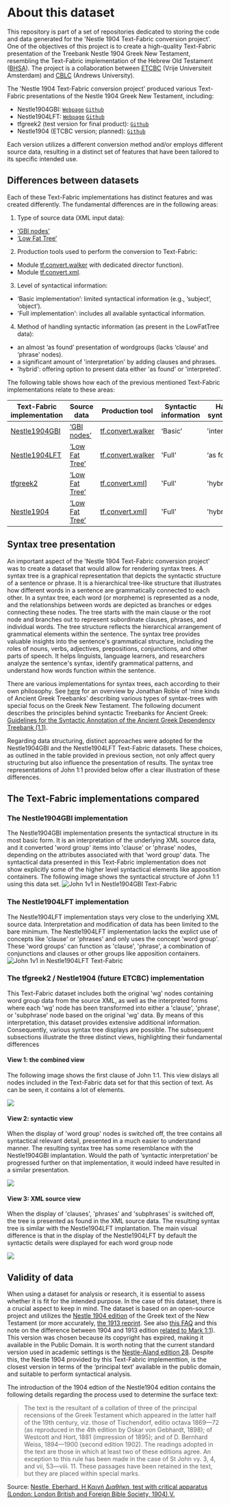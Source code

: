 # About this dataset

This repository is part of a set of repositories dedicated to storing the code and data generated for the 'Nestle 1904 Text-Fabric conversion project'. One of the objectives of this project is to create a high-quality Text-Fabric presentation of the Treebank Nestle 1904 Greek New Testament, resembling the Text-Fabric implementation of the Hebrew Old Testament ([BHSA](https://github.com/ETCBC/bhsa)). The project is a collaboration between [ETCBC](https://github.com/ETCBC) (Vrije Universiteit Amsterdam) and [CBLC](https://github.com/CenterBLC) (Andrews University). 

The 'Nestle 1904 Text-Fabric conversion project' produced various Text-Fabric presentations of the Nestle 1904 Greek New Testament, including:
* Nestle1904GBI: [`Webpage`](https://tonyjurg.github.io/Nestle1904GBI/) [`Github`](https://github.com/tonyjurg/Nestle1904GBI)
* Nestle1904LFT: [`Webpage`](https://tonyjurg.github.io/Nestle1904LFT/) [`Github`](https://github.com/tonyjurg/Nestle1904LFT)
* tfgreek2 (test version for final product): [`Github`](https://github.com/saulocantanhede/tfgreek2)
* Nestle1904 (ETCBC version; planned): [`Github`](https://github.com/ETCBC/nestle1904)

Each version utilizes a different conversion method and/or employs different source data, resulting in a distinct set of features that have been tailored to its specific intended use.

## Differences between datasets

Each of these Text-Fabric implementations has distinct features and was created differently. The fundamental differences are in the following areas:

1. Type of source data (XML input data):
* [‘GBI nodes’](https://github.com/tonyjurg/Nestle1904GBI/tree/main/resources/sourcedata)
*	[‘Low Fat Tree’](https://github.com/tonyjurg/Nestle1904LFT/tree/main/resources/xml)

2. Production tools used to perform the conversion to Text-Fabric:
*	Module [tf.convert.walker](https://annotation.github.io/text-fabric/tf/convert/walker.html#tf.convert.walker) with dedicated director function).
*	Module [tf.convert.xml](https://annotation.github.io/text-fabric/tf/convert/xml.html#tf.convert.xml).

3. Level of syntactical information:
*	‘Basic implementation’: limited syntactical information (e.g., ‘subject’, ‘object’).
*	'Full implementation': includes all available syntactical information.

4. Method of handling syntactic information (as present in the LowFatTree data):
*	an almost ‘as found’ presentation of wordgroups (lacks ‘clause’ and ‘phrase’ nodes).
*	a significant amount of 'interpretation' by adding clauses and phrases.
*	'hybrid': offering option to present data either 'as found' or 'interpreted'. 

The following table shows how each of the previous mentioned Text-Fabric implementations relate to these areas:

Text-Fabric implementation | Source data | Production tool | Syntactic information | Handling syntactic info
--- | --- | --- | --- | ---
[Nestle1904GBI](https://tonyjurg.github.io/Nestle1904GBI/) | [‘GBI nodes’](https://github.com/tonyjurg/Nestle1904GBI/tree/main/resources/sourcedata) | [tf.convert.walker](https://annotation.github.io/text-fabric/tf/convert/walker.html#tf.convert.walker) | ‘Basic’ | 'interpretation' 
[Nestle1904LFT](https://tonyjurg.github.io/Nestle1904LFT/) | [‘Low Fat Tree’](https://github.com/tonyjurg/Nestle1904LFT/tree/main/resources/xml) | [tf.convert.walker](https://annotation.github.io/text-fabric/tf/convert/walker.html#tf.convert.walker) | 'Full' | ‘as found’ 
[tfgreek2](https://github.com/saulocantanhede/tfgreek2) | [‘Low Fat Tree’](https://github.com/tonyjurg/Nestle1904LFT/tree/main/resources/xml) | [tf.convert.xml](https://annotation.github.io/text-fabric/tf/convert/xml.html#tf.convert.xml)] | 'Full' | 'hybrid'
[Nestle1904](https://github.com/ETCBC/nestle1904) | [‘Low Fat Tree’](https://github.com/tonyjurg/Nestle1904LFT/tree/main/resources/xml) | [tf.convert.xml](https://annotation.github.io/text-fabric/tf/convert/xml.html#tf.convert.xml)] | 'Full' | 'hybrid'

## Syntax tree presentation

An important aspect of the 'Nestle 1904 Text-Fabric conversion project' was to create a dataset that would allow for rendering syntax trees. A syntax tree is a graphical representation that depicts the syntactic structure of a sentence or phrase. It is a hierarchical tree-like structure that illustrates how different words in a sentence are grammatically connected to each other. In a syntax tree, each word (or morpheme) is represented as a node, and the relationships between words are depicted as branches or edges connecting these nodes. The tree starts with the main clause or the root node and branches out to represent subordinate clauses, phrases, and individual words. The tree structure reflects the hierarchical arrangement of grammatical elements within the sentence. The syntax tree provides valuable insights into the sentence's grammatical structure, including the roles of nouns, verbs, adjectives, prepositions, conjunctions, and other parts of speech. It helps linguists, language learners, and researchers analyze the sentence's syntax, identify grammatical patterns, and understand how words function within the sentence. 

There are various implementations for syntax trees, each according to their own philosophy. See [here](https://jonathanrobie.biblicalhumanities.org/blog/2017/12/20/treebanks-for-ancient-greek/) for an overview by Jonathan Robie of 'nine kinds of Ancient Greek Treebanks' describing various types of syntax-trees with special focus on the Greek New Testament. The following document describes the principles behind syntactic Treebanks for Ancient Greek: [Guidelines for the Syntactic Annotation of the
Ancient Greek Dependency Treebank (1.1)](https://vgorman.com/wp-content/uploads/2021/07/guidelines-for-Greek-2008.pdf).

Regarding data structuring, distinct approaches were adopted for the Nestle1904GBI and the Nestle1904LFT Text-Fabric datasets. These choices, as outlined in the table provided in previous section, not only affect query structuring but also influence the presentation of results. The syntax tree representations of John 1:1 provided below offer a clear illustration of these differences.

## The Text-Fabric implementations compared

### The Nestle1904GBI implementation

The Nestle1904GBI implementation presents the syntactical structure in its most basic form. It is an interpretation of the underlying XML source data, and it converted 'word group' items into 'clause' or 'phrase' nodes, depending on the attributes associated with that 'word group' data. The syntactical data presented in this Text-Fabric implementation does not show explicitly some of the higher level syntactical elements like apposition containers. The following image shows the syntactical structure of John 1:1 using this data set.
<img src="assets/images/john1v1GBI.jpg" alt="John 1v1 in Nestle1904GBI Text-Fabric">

### The Nestle1904LFT implementation

The Nestle1904LFT implementation stays very close to the underlying XML source data. Interpretation and modification of data has been limited to the bare minimum. The Nestle1904LFT implementation lacks the explict use of concepts like 'clause' or 'phrases' and only  uses the concept 'word group'. These 'word groups' can function as 'clause', 'phrase', a combination of conjunctions and clauses or other groups like apposition containers.
<img src="assets/images/john1v1LFT.jpg" alt="John 1v1 in Nestle1904LFT Text-Fabric">

### The tfgreek2 / Nestle1904 (future ETCBC) implementation

This Text-Fabric dataset includes both the original 'wg' nodes containing word group data from the source XML, as well as the interpreted forms where each 'wg' node has been transformed into either a 'clause', 'phrase', or 'subphrase' node based on the original 'wg' data. By means of this interpretation, this dataset provides extensive additional information. Consequently, various syntax tree displays are possible. The subsequent subsections illustrate the three distinct views,  highlighting their fundamental differences


#### View 1: the combined view 

The following image shows the first clause of John 1:1. This view dislays all nodes included in the Text-Fabric data set for that this section of text. As can be seen, it contains a lot of elements.

<img src="assets/images/John1v1ETCBC-all.png">

#### View 2: syntactic view

When the display of 'word group' nodes is switched off, the tree contains all syntactical relevant detail, presented in a much easier to understand manner. The resulting syntax tree has some resemblance with the Nestle1904GBI implantation. Would the path of ‘syntactic interpretation’ be progressed further on that implementation, it would indeed have resulted in a similar presentation.

<img src="assets/images/John1v1ETCBC-syntax.png">

#### View 3: XML source view

When the display of 'clauses', 'phrases' and 'subphrases' is switched off, the tree is presented as found in the XML source data. The resulting syntax tree is similar with the Nestle1904LFT implantation. The main visual difference is that in the display of the Nestle1904LFT by default the syntactic details were displayed for each word group node

<img src="assets/images/John1v1ETCBC-source.png">


## Validity of data

When using a dataset for analysis or research, it is essential to assess whether it is fit for the intended purpose. In the case of this dataset, there is a crucial aspect to keep in mind. The dataset is based on an open-source project and utilizes the [Nestle 1904 edition](https://archive.org/details/the-greek-new-testament-nestle-1904-us-edition) of the Greek text of the New Testament (or more accurately, [the 1913 reprint](https://archive.org/details/hkainediathekete00lond). See also [this FAQ](https://sites.google.com/site/nestle1904/faq) and this note on the difference between 1904 and 1913 edition [related to Mark 1:1](difference1904and1913.md)). This version was chosen because its copyright has expired, making it available in the Public Domain. It is worth noting that the current standard version used in academic settings is the [Nestle-Aland edition 28](https://www.academic-bible.com/en/online-bibles/novum-testamentum-graece-na-28/read-the-bible-text/). Despite this, the Nestle 1904 provided by this Text-Fabric implementtion, is the closest version in terms of the ‘principal text’ available in the public domain, and suitable to perform syntactical analysis. 

The introduction of the 1904 edtion of the Nestle1904 edition contains the following details regarding the process used to determine the surface text: 
>The text is the resultant of a collation of three of the principal recensions of the Greek Testament which appeared in the latter half of the 19th century, viz. those of Tischendorf, editio octava 1869—72 (as reproduced in the 4th edition by Oskar von Gebhardt, 1898); of Westcott and Hort, 1881 (impression of 1895); and of D. Bernhard Weiss, 1894—1900 (second edition 1902). The readings adopted in the text are those in which at least two of these editions agree. An exception to this rule has been made in the case of St John vy. 3, 4, and vii, 53—viii. 11. These passages have been retained in the text, but they are placed within special marks.

Source: [Nestle, Eberhard. Η Καινή Διαθήκη, test with critical apparatus (London: London British and Foreign Bible Society, 1904),V.](https://archive.org/details/biblentgreektext00nestuoft/page/n7/mode/2up)



